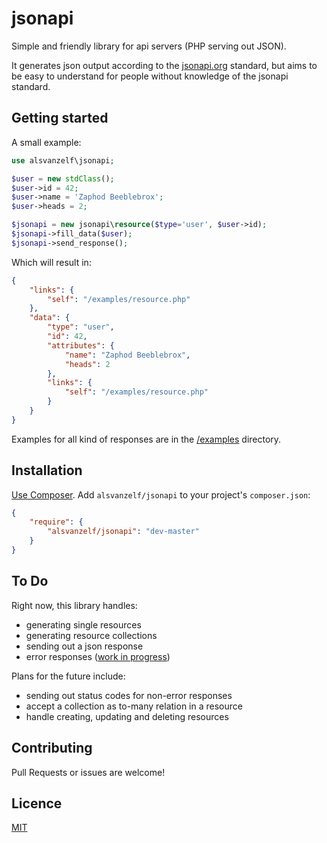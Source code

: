 # jsonapi

Simple and friendly library for api servers (PHP serving out JSON).

It generates json output according to the [jsonapi.org](http://jsonapi.org/) standard,
but aims to be easy to understand for people without knowledge of the jsonapi standard.


## Getting started

A small example:

```php
use alsvanzelf\jsonapi;

$user = new stdClass();
$user->id = 42;
$user->name = 'Zaphod Beeblebrox';
$user->heads = 2;

$jsonapi = new jsonapi\resource($type='user', $user->id);
$jsonapi->fill_data($user);
$jsonapi->send_response();
```

Which will result in:

```json
{
    "links": {
        "self": "/examples/resource.php"
    },
    "data": {
        "type": "user",
        "id": 42,
        "attributes": {
            "name": "Zaphod Beeblebrox",
            "heads": 2
        },
        "links": {
            "self": "/examples/resource.php"
        }
    }
}
```

Examples for all kind of responses are in the [/examples](/examples) directory.


## Installation

[Use Composer](http://getcomposer.org/). Add `alsvanzelf/jsonapi` to your project's `composer.json`:

```json
{
    "require": {
        "alsvanzelf/jsonapi": "dev-master"
    }
}
```


## To Do

Right now, this library handles:

- generating single resources
- generating resource collections
- sending out a json response
- error responses ([work in progress](https://github.com/lode/jsonapi/pull/1))

Plans for the future include:

- sending out status codes for non-error responses
- accept a collection as to-many relation in a resource
- handle creating, updating and deleting resources


## Contributing

Pull Requests or issues are welcome!


## Licence

[MIT](/LICENSE)
